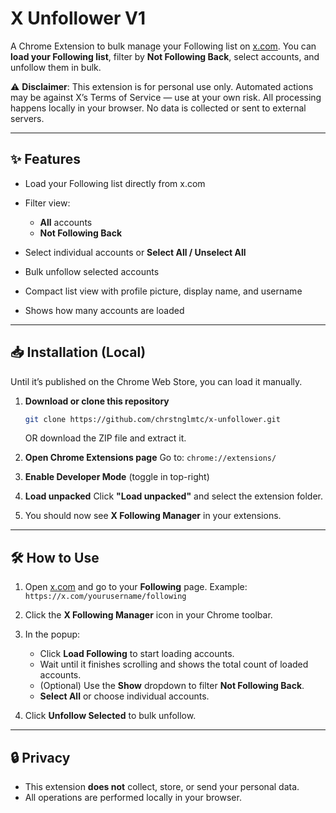 # X Unfollower V1

A Chrome Extension to bulk manage your Following list on [x.com](https://x.com).
You can **load your Following list**, filter by **Not Following Back**, select accounts, and unfollow them in bulk.

⚠️ **Disclaimer**: This extension is for personal use only. Automated actions may be against X’s Terms of Service — use at your own risk.
All processing happens locally in your browser. No data is collected or sent to external servers.

---

## ✨ Features

* Load your Following list directly from x.com
* Filter view:

  * **All** accounts
  * **Not Following Back**
* Select individual accounts or **Select All / Unselect All**
* Bulk unfollow selected accounts
* Compact list view with profile picture, display name, and username
* Shows how many accounts are loaded

---

## 📥 Installation (Local)

Until it’s published on the Chrome Web Store, you can load it manually.

1. **Download or clone this repository**

   ```bash
   git clone https://github.com/chrstnglmtc/x-unfollower.git
   ```
   OR download the ZIP file and extract it.

2. **Open Chrome Extensions page**
   Go to: `chrome://extensions/`

3. **Enable Developer Mode** (toggle in top-right)

4. **Load unpacked**
   Click **"Load unpacked"** and select the extension folder.

5. You should now see **X Following Manager** in your extensions.

---

## 🛠 How to Use

1. Open [x.com](https://x.com) and go to your **Following** page.
   Example: `https://x.com/yourusername/following`

2. Click the **X Following Manager** icon in your Chrome toolbar.

3. In the popup:

   * Click **Load Following** to start loading accounts.
   * Wait until it finishes scrolling and shows the total count of loaded accounts.
   * (Optional) Use the **Show** dropdown to filter **Not Following Back**.
   * **Select All** or choose individual accounts.

4. Click **Unfollow Selected** to bulk unfollow.

---

## 🔒 Privacy

* This extension **does not** collect, store, or send your personal data.
* All operations are performed locally in your browser.
